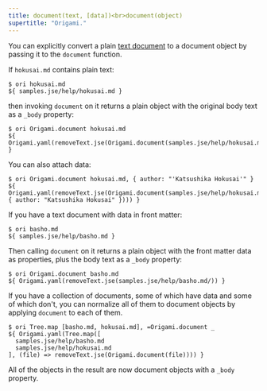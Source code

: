 ```yaml
---
title: document(text, [data])<br>document(object)
supertitle: "Origami."
---
```


You can explicitly convert a plain [text document](/language/documents.html) to a document object by passing it to the `document` function.

If `hokusai.md` contains plain text:

```console
$ ori hokusai.md
${ samples.jse/help/hokusai.md }
```

then invoking `document` on it returns a plain object with the original body text as a `_body` property:

```console
$ ori Origami.document hokusai.md
${ Origami.yaml(removeText.jse(Origami.document(samples.jse/help/hokusai.md))) }
```

You can also attach data:

```console
$ ori Origami.document hokusai.md, { author: "'Katsushika Hokusai'" }
${ Origami.yaml(removeText.jse(Origami.document(samples.jse/help/hokusai.md, { author: "Katsushika Hokusai" }))) }
```

If you have a text document with data in front matter:

```console
$ ori basho.md
${ samples.jse/help/basho.md }
```

Then calling `document` on it returns a plain object with the front matter data as properties, plus the body text as a `_body` property:

```console
$ ori Origami.document basho.md
${ Origami.yaml(removeText.jse(samples.jse/help/basho.md/)) }
```

If you have a collection of documents, some of which have data and some of which don't, you can normalize all of them to document objects by applying `document` to each of them.

```console
$ ori Tree.map [basho.md, hokusai.md], =Origami.document _
${ Origami.yaml(Tree.map([
  samples.jse/help/basho.md
  samples.jse/help/hokusai.md
], (file) => removeText.jse(Origami.document(file)))) }
```

All of the objects in the result are now document objects with a `_body` property.
